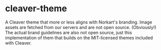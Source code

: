 # cleaver-theme
A Cleaver theme that more or less aligns with Norkart's branding.
Image assets are fetched from our servers and are not open source. (Obviously!)
The actual brand guidelines are also not open source, just this implementation of 
them that builds on the MIT-licensed themes included with Cleaver.
